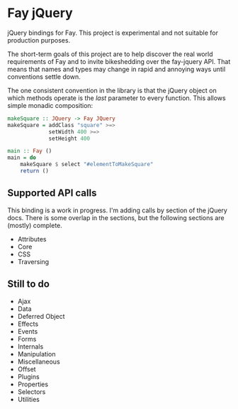 Fay jQuery
==========

jQuery bindings for Fay. This project is experimental and not suitable for
production purposes.

The short-term goals of this project are to help discover the real world
requirements of Fay and to invite bikeshedding over the fay-jquery API. That
means that names and types may change in rapid and annoying ways until
conventions settle down.

The one consistent convention in the library is that the jQuery object on which
methods operate is the *last* parameter to every function. This allows simple
monadic composition:

```haskell
makeSquare :: JQuery -> Fay JQuery
makeSquare = addClass "square" >=>
             setWidth 400 >=>
             setHeight 400

main :: Fay ()
main = do
    makeSquare $ select "#elementToMakeSquare"
    return ()
```

Supported API calls
-------------------

This binding is a work in progress. I'm adding calls by section of the jQuery
docs. There is some overlap in the sections, but the following sections are
(mostly) complete.

- Attributes
- Core
- CSS
- Traversing

Still to do
-----------

- Ajax
- Data
- Deferred Object
- Effects
- Events
- Forms
- Internals
- Manipulation
- Miscellaneous
- Offset
- Plugins
- Properties
- Selectors
- Utilities
